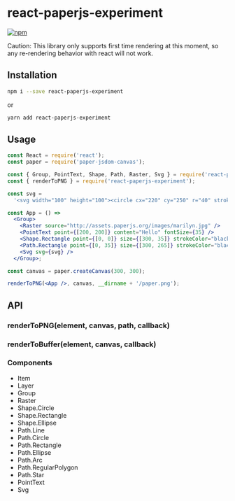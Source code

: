 # react-paperjs-experiment

[![npm](https://img.shields.io/npm/v/react-paperjs-experiment.svg?style=flat-square)](https://www.npmjs.com/package/react-paperjs-experiment)

Caution: This library only supports first time rendering at this moment, so any re-rendering behavior with react will not work.

## Installation

```sh
npm i --save react-paperjs-experiment
```
or
```sh
yarn add react-paperjs-experiment
```

## Usage

```jsx
const React = require('react');
const paper = require('paper-jsdom-canvas');

const { Group, PointText, Shape, Path, Raster, Svg } = require('react-paperjs-experiment/lib/Components');
const { renderToPNG } = require('react-paperjs-experiment');

const svg =
  '<svg width="100" height="100"><circle cx="220" cy="250" r="40" stroke="green" stroke-width="4" /></svg>';

const App = () =>
  <Group>
    <Raster source="http://assets.paperjs.org/images/marilyn.jpg" />
    <PointText point={[200, 200]} content="Hello" fontSize={35} />
    <Shape.Rectangle point={[0, 0]} size={[300, 35]} strokeColor="black" />
    <Path.Rectangle point={[0, 35]} size={[300, 265]} strokeColor="black" />
    <Svg svg={svg} />
  </Group>;

const canvas = paper.createCanvas(300, 300);

renderToPNG(<App />, canvas, __dirname + '/paper.png');
```

## API

### renderToPNG(element, canvas, path, callback)

### renderToBuffer(element, canvas, callback)

### Components
- Item
- Layer
- Group
- Raster
- Shape.Circle
- Shape.Rectangle
- Shape.Ellipse
- Path.Line
- Path.Circle
- Path.Rectangle
- Path.Ellipse
- Path.Arc
- Path.RegularPolygon
- Path.Star
- PointText
- Svg
